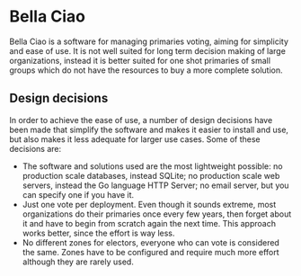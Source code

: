 Bella Ciao
==========

Bella Ciao is a software for managing primaries voting, aiming for simplicity and ease of use. It is not well suited for long 
term decision making of large organizations, instead it is better suited for one shot primaries of small groups which do not 
have the resources to buy a more complete solution.


Design decisions
----------------

In order to achieve the ease of use, a number of design decisions have been made that simplify the software and makes it easier
to install and use, but also makes it less adequate for larger use cases. Some of these decisions are:

- The software and solutions used are the most lightweight possible: no production scale databases, instead SQLite; no production
  scale web servers, instead the Go language HTTP Server; no email server, but you can specify one if you have it.
- Just one vote per deployment. Even though it sounds extreme, most organizations do their primaries once every few years, then 
  forget about it and have to begin from scratch again the next time. This approach works better, since the effort is way less.
- No different zones for electors, everyone who can vote is considered the same. Zones have to be configured and require much more
  effort although they are rarely used.

